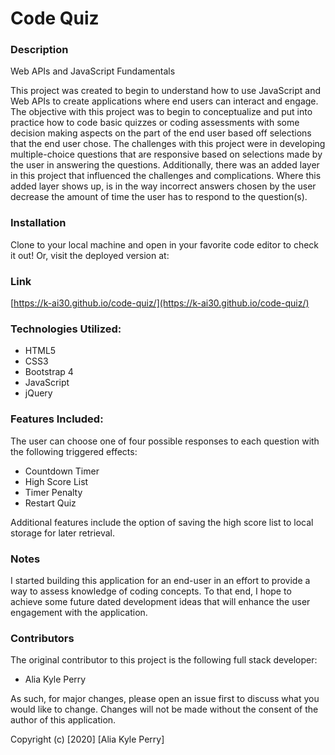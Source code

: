 # Code Quiz

### Description

Web APIs and JavaScript Fundamentals

This project was created to begin to understand how to use JavaScript and Web APIs to create applications where end users can interact and engage.  The objective with this project was to begin to conceptualize and put into practice how to code basic quizzes or coding assessments with some decision making aspects on the part of the end user based off selections that the end user chose.  The challenges with this project were in developing multiple-choice questions that are responsive based on selections made by the user in answering the questions.  Additionally, there was an added layer in this project that influenced the challenges and complications.  Where this added layer shows up, is in the way incorrect answers chosen by the user decrease the amount of time the user has to respond to the question(s).  

### Installation
Clone to your local machine and open in your favorite code editor to check it out! Or, visit the deployed version at: 

### Link
[https://k-ai30.github.io/code-quiz/](https://k-ai30.github.io/code-quiz/)

### Technologies Utilized:
* HTML5
* CSS3
* Bootstrap 4
* JavaScript
* jQuery

### Features Included:

The user can choose one of four possible responses to each question with the following triggered effects:

- Countdown Timer
- High Score List
- Timer Penalty
- Restart Quiz

Additional features include the option of saving the high score list to local storage for later retrieval.

### Notes
I started building this application for an end-user in an effort to provide a way to assess knowledge of coding concepts. To that end, I hope to achieve some future dated development ideas that will enhance the user engagement with the application.

### Contributors

The original contributor to this project is the following full stack developer:

- Alia Kyle Perry

As such, for major changes, please open an issue first to discuss what you would like to change. Changes will not be made without the consent of the author of this application.

Copyright (c) [2020] [Alia Kyle Perry]